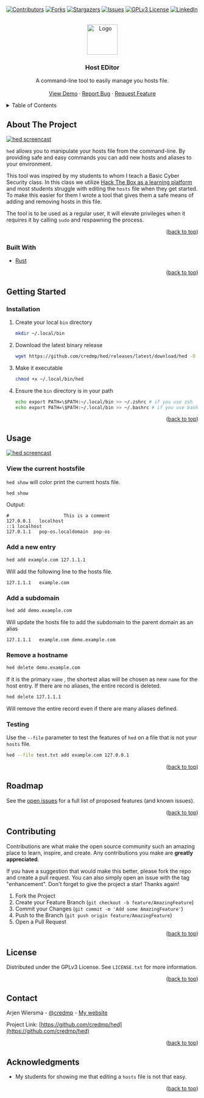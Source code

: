 <div id="top"></div>
<!--
*** Thanks for checking out the Best-README-Template. If you have a suggestion
*** that would make this better, please fork the repo and create a pull request
*** or simply open an issue with the tag "enhancement".
*** Don't forget to give the project a star!
*** Thanks again! Now go create something AMAZING! :D
-->



<!-- PROJECT SHIELDS -->
<!--
*** I'm using markdown "reference style" links for readability.
*** Reference links are enclosed in brackets [ ] instead of parentheses ( ).
*** See the bottom of this document for the declaration of the reference variables
*** for contributors-url, forks-url, etc. This is an optional, concise syntax you may use.
*** https://www.markdownguide.org/basic-syntax/#reference-style-links
-->
[![Contributors][contributors-shield]][contributors-url]
[![Forks][forks-shield]][forks-url]
[![Stargazers][stars-shield]][stars-url]
[![Issues][issues-shield]][issues-url]
[![GPLv3 License][license-shield]][license-url]
[![LinkedIn][linkedin-shield]][linkedin-url]



<!-- PROJECT LOGO -->
<br />
<div align="center">
  <a href="https://github.com/credmp/hed">
    <img src="images/logo.png" alt="Logo" width="80" height="80">
  </a>

<h3 align="center">Host EDitor</h3>

  <p align="center">
    A command-line tool to easily manage you hosts file.
    <br />
    <br />
    <a href="https://github.com/credmp/hed">View Demo</a>
    ·
    <a href="https://github.com/credmp/hed/issues">Report Bug</a>
    ·
    <a href="https://github.com/credmp/hed/issues">Request Feature</a>
  </p>
</div>



<!-- TABLE OF CONTENTS -->
<details>
  <summary>Table of Contents</summary>
  <ol>
    <li>
      <a href="#about-the-project">About The Project</a>
      <ul>
        <li><a href="#built-with">Built With</a></li>
      </ul>
    </li>
    <li>
      <a href="#getting-started">Getting Started</a>
      <ul>
        <li><a href="#prerequisites">Prerequisites</a></li>
        <li><a href="#installation">Installation</a></li>
      </ul>
    </li>
    <li><a href="#usage">Usage</a></li>
    <li><a href="#roadmap">Roadmap</a></li>
    <li><a href="#contributing">Contributing</a></li>
    <li><a href="#license">License</a></li>
    <li><a href="#contact">Contact</a></li>
    <li><a href="#acknowledgments">Acknowledgments</a></li>
  </ol>
</details>



<!-- ABOUT THE PROJECT -->
## About The Project

[![hed screencast][product-screenshot]](https://github.com/credmp/hed)

`hed` allows you to manipulate your hosts file from the command-line. By providing safe and easy commands you can add new hosts and aliases to your environment.

This tool was inspired by my students to whom I teach a Basic Cyber Security class. In this class we utilize [Hack The Box as a learning platform](https://www.youtube.com/watch?v=3b2Xul3gu_8&t=3592s) and most students struggle with editing the `hosts` file when they get started. To make this easier for them I wrote a tool that gives them a safe means of adding and removing hosts in this file.

The tool is to be used as a regular user, it will elevate privileges when it requires it by calling `sudo` and respawning the process.

<p align="right">(<a href="#top">back to top</a>)</p>



### Built With

* [Rust](https://www.rust-lang.org/)

<p align="right">(<a href="#top">back to top</a>)</p>



<!-- GETTING STARTED -->
## Getting Started

### Installation

1. Create your local `bin` directory
   ```sh
   mkdir ~/.local/bin
   ```
2. Download the latest binary release
   ```sh
   wget https://github.com/credmp/hed/releases/latest/download/hed -O ~/.local/bin/hed
   ```
3. Make it executable
   ```sh
   chmod +x ~/.local/bin/hed
   ```
4. Ensure the `bin` directory is in your path
   ```sh
   echo export PATH=\$PATH:~/.local/bin >> ~/.zshrc # if you use zsh
   echo export PATH=\$PATH:~/.local/bin >> ~/.bashrc # if you use bash
   ```

<p align="right">(<a href="#top">back to top</a>)</p>



<!-- USAGE EXAMPLES -->
## Usage

[![hed screencast][product-screenshot]](https://github.com/credmp/hed)

### View the current hostsfile

`hed show` will color print the current hosts file.

```sh
hed show
```

Output:

```
#                    This is a comment
127.0.0.1	localhost	
::1	localhost	
127.0.1.1	pop-os.localdomain	pop-os
```

### Add a new entry

```sh
hed add example.com 127.1.1.1
```

Will add the following line to the hosts file.

```
127.1.1.1	example.com
```

### Add a subdomain

```sh
hed add demo.example.com
```

Will update the hosts file to add the subdomain to the parent domain as an alias

```
127.1.1.1	example.com	demo.example.com
```

### Remove a hostname

```sh
hed delete demo.example.com
```

If it is the primary `name` , the shortest alias will be chosen as new `name` for the host entry. If there are no aliases, the entire record is deleted.

```sh
hed delete 127.1.1.1
```

Will remove the entire record even if there are many aliases defined.

### Testing

Use the `--file` parameter to test the features of `hed` on a file that is not your `hosts` file.

```sh
hed --file test.txt add example.com 127.0.0.1
```

<p align="right">(<a href="#top">back to top</a>)</p>



<!-- ROADMAP -->
## Roadmap

See the [open issues](https://github.com/credmp/hed/issues) for a full list of proposed features (and known issues).

<p align="right">(<a href="#top">back to top</a>)</p>



<!-- CONTRIBUTING -->
## Contributing

Contributions are what make the open source community such an amazing place to learn, inspire, and create. Any contributions you make are **greatly appreciated**.

If you have a suggestion that would make this better, please fork the repo and create a pull request. You can also simply open an issue with the tag "enhancement".
Don't forget to give the project a star! Thanks again!

1. Fork the Project
2. Create your Feature Branch (`git checkout -b feature/AmazingFeature`)
3. Commit your Changes (`git commit -m 'Add some AmazingFeature'`)
4. Push to the Branch (`git push origin feature/AmazingFeature`)
5. Open a Pull Request

<p align="right">(<a href="#top">back to top</a>)</p>



<!-- LICENSE -->
## License

Distributed under the GPLv3 License. See `LICENSE.txt` for more information.

<p align="right">(<a href="#top">back to top</a>)</p>



<!-- CONTACT -->
## Contact

Arjen Wiersma - [@credmp](https://twitter.com/credmp) - [My website](https://www.arjenwiersma.nl/)

Project Link: [https://github.com/credmp/hed](https://github.com/credmp/hed)

<p align="right">(<a href="#top">back to top</a>)</p>



<!-- ACKNOWLEDGMENTS -->
## Acknowledgments

* My students for showing me that editing a `hosts` file is not that easy.

<p align="right">(<a href="#top">back to top</a>)</p>



<!-- MARKDOWN LINKS & IMAGES -->
<!-- https://www.markdownguide.org/basic-syntax/#reference-style-links -->
[contributors-shield]: https://img.shields.io/github/contributors/credmp/hed.svg?style=for-the-badge
[contributors-url]: https://github.com/credmp/hed/graphs/contributors
[forks-shield]: https://img.shields.io/github/forks/credmp/hed.svg?style=for-the-badge
[forks-url]: https://github.com/credmp/hed/network/members
[stars-shield]: https://img.shields.io/github/stars/credmp/hed.svg?style=for-the-badge
[stars-url]: https://github.com/credmp/hed/stargazers
[issues-shield]: https://img.shields.io/github/issues/credmp/hed.svg?style=for-the-badge
[issues-url]: https://github.com/credmp/hed/issues
[license-shield]: https://img.shields.io/github/license/credmp/hed.svg?style=for-the-badge
[license-url]: https://github.com/credmp/hed/blob/master/LICENSE.txt
[linkedin-shield]: https://img.shields.io/badge/-LinkedIn-black.svg?style=for-the-badge&logo=linkedin&colorB=555
[linkedin-url]: https://linkedin.com/in/credmp
[product-screenshot]: images/cast.gif
